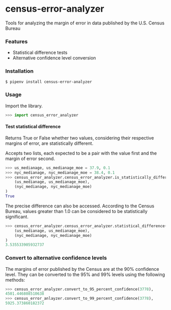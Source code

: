 # census-error-analyzer

Tools for analyzing the margin of error in data published by the U.S. Census Bureau

### Features

* Statistical difference tests
* Alternative confidence level conversion

### Installation

```bash
$ pipenv install census-error-analyzer
```

### Usage

Import the library.

```python
>>> import census_error_analyzer
```

#### Test statistical difference

Returns True or False whether two values, considering their respective margins of error, are statistically different.

Accepts two lists, each expected to be a pair with the value first and the margin of error second.

```python
>>> us_medianage, us_medianage_moe = 37.9, 0.1
>>> nyc_medianage, nyc_medianage_moe = 38.4, 0.1
>>> census_error_analyzer.census_error_analyzer.is_statistically_different(
    (us_medianage, us_medianage_moe),
    (nyc_medianage, nyc_medianage_moe)
)
True
```

The precise difference can also be accessed. According to the Census Bureau, values greater than 1.0 can be considered to be statistically significant.

```python
>>> census_error_analyzer.census_error_analyzer.statistical_difference(
    (us_medianage, us_medianage_moe),
    (nyc_medianage, nyc_medianage_moe)
)
3.535533905932737
```

### Convert to alternative confidence levels

The margins of error published by the Census are at the 90% confidence level. They can be converted to the 95% and 99% levels using the following methods:

```python
>>> census_error_analyzer.convert_to_95_percent_confidence(3778),
4501.446808510638
>>> census_error_anlayzer.convert_to_99_percent_confidence(3778),
5925.373860182372
```
